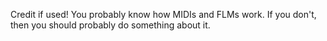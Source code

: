 Credit if used!
You probably know how MIDIs and FLMs work.
If you don't, then you should probably do something about it.
